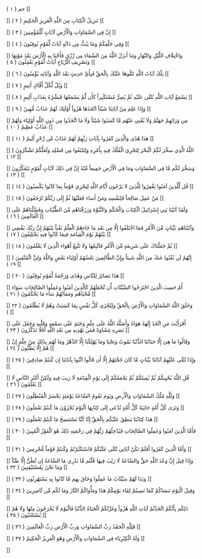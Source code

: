 حم { ۱ }
[[


]] 
تَنزِيلُ الْكِتَابِ مِنَ اللَّهِ الْعَزِيزِ الْحَكِيمِ { ۲ }
[[


]] 
إِنَّ فِي السَّمَاوَاتِ وَالْأَرْضِ لَآيَاتٍ لِّلْمُؤْمِنِينَ { ۳ }
[[


]] 
وَفِي خَلْقِكُمْ وَمَا يَبُثُّ مِن دَابَّةٍ آيَاتٌ لِّقَوْمٍ يُوقِنُونَ { ٤ }
[[


]] 
وَاخْتِلَافِ اللَّيْلِ وَالنَّهَارِ وَمَا أَنزَلَ اللَّهُ مِنَ السَّمَاءِ مِن رِّزْقٍ فَأَحْيَا بِهِ الْأَرْضَ بَعْدَ مَوْتِهَا وَتَصْرِيفِ الرِّيَاحِ آيَاتٌ لِّقَوْمٍ يَعْقِلُونَ { ٥ }
[[


]] 
تِلْكَ آيَاتُ اللَّهِ نَتْلُوهَا عَلَيْكَ بِالْحَقِّ فَبِأَيِّ حَدِيثٍ بَعْدَ اللَّهِ وَآيَاتِهِ يُؤْمِنُونَ { ٦ }
[[


]] 
وَيْلٌ لِّكُلِّ أَفَّاكٍ أَثِيمٍ { ٧ }
[[


]] 
يَسْمَعُ آيَاتِ اللَّهِ تُتْلَى عَلَيْهِ ثُمَّ يُصِرُّ مُسْتَكْبِراً كَأَن لَّمْ يَسْمَعْهَا فَبَشِّرْهُ بِعَذَابٍ أَلِيمٍ { ۸ }
[[


]] 
وَإِذَا عَلِمَ مِنْ آيَاتِنَا شَيْئاً اتَّخَذَهَا هُزُواً أُوْلَئِكَ لَهُمْ عَذَابٌ مُّهِينٌ { ۹ }
[[


]] 
مِن وَرَائِهِمْ جَهَنَّمُ وَلَا يُغْنِي عَنْهُم مَّا كَسَبُوا شَيْئاً وَلَا مَا اتَّخَذُوا مِن دُونِ اللَّهِ أَوْلِيَاء وَلَهُمْ عَذَابٌ عَظِيمٌ { ۱۰ }
[[


]] 
هَذَا هُدًى وَالَّذِينَ كَفَرُوا بِآيَاتِ رَبِّهِمْ لَهُمْ عَذَابٌ مَّن رِّجْزٍ أَلِيمٌ { ۱۱ }
[[


]] 
اللَّهُ الَّذِي سخَّرَ لَكُمُ الْبَحْرَ لِتَجْرِيَ الْفُلْكُ فِيهِ بِأَمْرِهِ وَلِتَبْتَغُوا مِن فَضْلِهِ وَلَعَلَّكُمْ تَشْكُرُونَ { ۱۲ }
[[


]] 
وَسَخَّرَ لَكُم مَّا فِي السَّمَاوَاتِ وَمَا فِي الْأَرْضِ جَمِيعاً مِّنْهُ إِنَّ فِي ذَلِكَ لَآيَاتٍ لَّقَوْمٍ يَتَفَكَّرُونَ { ۱۳ }
[[


]] 
قُل لِّلَّذِينَ آمَنُوا يَغْفِرُوا لِلَّذِينَ لا يَرْجُون أَيَّامَ اللَّهِ لِيَجْزِيَ قَوْماً بِما كَانُوا يَكْسِبُونَ { ۱٤ }
[[


]] 
مَنْ عَمِلَ صَالِحاً فَلِنَفْسِهِ وَمَنْ أَسَاء فَعَلَيْهَا ثُمَّ إِلَى رَبِّكُمْ تُرْجَعُونَ { ۱٥ }
[[


]] 
وَلَقَدْ آتَيْنَا بَنِي إِسْرَائِيلَ الْكِتَابَ وَالْحُكْمَ وَالنُّبُوَّةَ وَرَزَقْنَاهُم مِّنَ الطَّيِّبَاتِ وَفَضَّلْنَاهُمْ عَلَى الْعَالَمِينَ { ۱٦ }
[[


]] 
وَآتَيْنَاهُم بَيِّنَاتٍ مِّنَ الْأَمْرِ فَمَا اخْتَلَفُوا إِلَّا مِن بَعْدِ مَا جَاءهُمْ الْعِلْمُ بَغْياً بَيْنَهُمْ إِنَّ رَبَّكَ يَقْضِي بَيْنَهُمْ يَوْمَ الْقِيَامَةِ فِيمَا كَانُوا فِيهِ يَخْتَلِفُونَ { ۱٧ }
[[


]] 
ثُمَّ جَعَلْنَاكَ عَلَى شَرِيعَةٍ مِّنَ الْأَمْرِ فَاتَّبِعْهَا وَلَا تَتَّبِعْ أَهْوَاء الَّذِينَ لَا يَعْلَمُونَ { ۱۸ }
[[


]] 
إِنَّهُمْ لَن يُغْنُوا عَنكَ مِنَ اللَّهِ شَيئاً وإِنَّ الظَّالِمِينَ بَعْضُهُمْ أَوْلِيَاء بَعْضٍ وَاللَّهُ وَلِيُّ الْمُتَّقِينَ { ۱۹ }
[[


]] 
هَذَا بَصَائِرُ لِلنَّاسِ وَهُدًى وَرَحْمَةٌ لِّقَوْمِ يُوقِنُونَ { ۲۰ }
[[


]] 
أًمْ حَسِبَ الَّذِينَ اجْتَرَحُوا السَّيِّئَاتِ أّن نَّجْعَلَهُمْ كَالَّذِينَ آمَنُوا وَعَمِلُوا الصَّالِحَاتِ سَوَاء مَّحْيَاهُم وَمَمَاتُهُمْ سَاء مَا يَحْكُمُونَ { ۲۱ }
[[


]] 
وَخَلَقَ اللَّهُ السَّمَاوَاتِ وَالْأَرْضَ بِالْحَقِّ وَلِتُجْزَى كُلُّ نَفْسٍ بِمَا كَسَبَتْ وَهُمْ لَا يُظْلَمُونَ { ۲۲ }
[[


]] 
أَفَرَأَيْتَ مَنِ اتَّخَذَ إِلَهَهُ هَوَاهُ وَأَضَلَّهُ اللَّهُ عَلَى عِلْمٍ وَخَتَمَ عَلَى سَمْعِهِ وَقَلْبِهِ وَجَعَلَ عَلَى بَصَرِهِ غِشَاوَةً فَمَن يَهْدِيهِ مِن بَعْدِ اللَّهِ أَفَلَا تَذَكَّرُونَ { ۲۳ }
[[


]] 
وَقَالُوا مَا هِيَ إِلَّا حَيَاتُنَا الدُّنْيَا نَمُوتُ وَنَحْيَا وَمَا يُهْلِكُنَا إِلَّا الدَّهْرُ وَمَا لَهُم بِذَلِكَ مِنْ عِلْمٍ إِنْ هُمْ إِلَّا يَظُنُّونَ { ۲٤ }
[[


]] 
وَإِذَا تُتْلَى عَلَيْهِمْ آيَاتُنَا بَيِّنَاتٍ مَّا كَانَ حُجَّتَهُمْ إِلَّا أَن قَالُوا ائْتُوا بِآبَائِنَا إِن كُنتُمْ صَادِقِينَ { ۲٥ }
[[


]] 
قُلِ اللَّهُ يُحْيِيكُمْ ثُمَّ يُمِيتُكُمْ ثُمَّ يَجْمَعُكُمْ إِلَى يَوْمِ الْقِيَامَةِ لَا رَيبَ فِيهِ وَلَكِنَّ أَكَثَرَ النَّاسِ لَا يَعْلَمُونَ { ۲٦ }
[[


]] 
وَلَلَّهِ مُلْكُ السَّمَاوَاتِ وَالْأَرضِ وَيَومَ تَقُومُ السَّاعَةُ يَوْمَئِذٍ يَخْسَرُ الْمُبْطِلُونَ { ۲٧ }
[[


]] 
وَتَرَى كُلَّ أُمَّةٍ جَاثِيَةً كُلُّ أُمَّةٍ تُدْعَى إِلَى كِتَابِهَا الْيَوْمَ تُجْزَوْنَ مَا كُنتُمْ تَعْمَلُونَ { ۲۸ }
[[


]] 
هَذَا كِتَابُنَا يَنطِقُ عَلَيْكُم بِالْحَقِّ إِنَّا كُنَّا نَسْتَنسِخُ مَا كُنتُمْ تَعْمَلُونَ { ۲۹ }
[[


]] 
فَأَمَّا الَّذِينَ آمَنُوا وَعَمِلُوا الصَّالِحَاتِ فَيُدْخِلُهُمْ رَبُّهُمْ فِي رَحْمَتِهِ ذَلِكَ هُوَ الْفَوْزُ الْمُبِينُ { ۳۰ }
[[


]] 
وَأَمَّا الَّذِينَ كَفَرُوا أَفَلَمْ تَكُنْ آيَاتِي تُتْلَى عَلَيْكُمْ فَاسْتَكْبَرْتُمْ وَكُنتُمْ قَوْماً مُّجْرِمِينَ { ۳۱ }
[[


]] 
وَإِذَا قِيلَ إِنَّ وَعْدَ اللَّهِ حَقٌّ وَالسَّاعَةُ لَا رَيْبَ فِيهَا قُلْتُم مَّا نَدْرِي مَا السَّاعَةُ إِن نَّظُنُّ إِلَّا ظَنّاً وَمَا نَحْنُ بِمُسْتَيْقِنِينَ { ۳۲ }
[[


]] 
وَبَدَا لَهُمْ سَيِّئَاتُ مَا عَمِلُوا وَحَاقَ بِهِم مَّا كَانُوا بِهِ يَسْتَهْزِئُون { ۳۳ }
[[


]] 
وَقِيلَ الْيَوْمَ نَنسَاكُمْ كَمَا نَسِيتُمْ لِقَاء يَوْمِكُمْ هَذَا وَمَأْوَاكُمْ النَّارُ وَمَا لَكُم مِّن نَّاصِرِينَ { ۳٤ }
[[


]] 
ذَلِكُم بِأَنَّكُمُ اتَّخَذْتُمْ آيَاتِ اللَّهِ هُزُواً وَغَرَّتْكُمُ الْحَيَاةُ الدُّنْيَا فَالْيَوْمَ لَا يُخْرَجُونَ مِنْهَا وَلَا هُمْ يُسْتَعْتَبُونَ { ۳٥ }
[[


]] 
فَلِلَّهِ الْحَمْدُ رَبِّ السَّمَاوَاتِ وَرَبِّ الْأَرْضِ رَبِّ الْعَالَمِينَ { ۳٦ }
[[


]] 
وَلَهُ الْكِبْرِيَاء فِي السَّمَاوَاتِ وَالْأَرْضِ وَهُوَ الْعَزِيزُ الْحَكِيمُ { ۳٧ }
[[


]]
